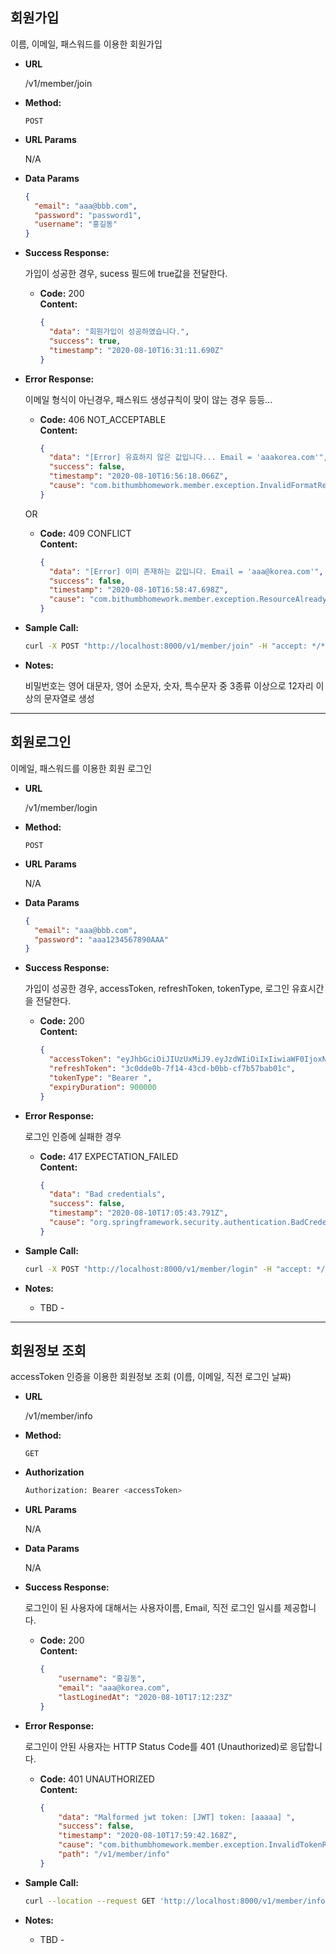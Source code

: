 
**회원가입**
----
  이름, 이메일, 패스워드를 이용한 회원가입
  

* **URL**

  /v1/member/join

* **Method:**
  
  `POST`
  
*  **URL Params**

   N/A

* **Data Params**

  ```json
  {
    "email": "aaa@bbb.com",
    "password": "password1",
    "username": "홍길동"
  }
  ```

* **Success Response:**
  
  가입이 성공한 경우, sucess 필드에 true값을 전달한다.

  * **Code:** 200 <br />
    **Content:** 
    ```json
    {
      "data": "회원가입이 성공하였습니다.",
      "success": true,
      "timestamp": "2020-08-10T16:31:11.690Z"
    }
    ```
 
* **Error Response:**

  이메일 형식이 아닌경우, 패스워드 생성규칙이 맞이 않는 경우 등등...

  * **Code:** 406 NOT_ACCEPTABLE <br />
    **Content:**
    ```json
    {
      "data": "[Error] 유효하지 않은 값입니다... Email = 'aaakorea.com'",
      "success": false,
      "timestamp": "2020-08-10T16:56:18.066Z",
      "cause": "com.bithumbhomework.member.exception.InvalidFormatRequestException"
    }
    ```

  OR

  * **Code:** 409 CONFLICT <br />
    **Content:** 
    ```json
    {
      "data": "[Error] 이미 존재하는 값입니다. Email = 'aaa@korea.com'",
      "success": false,
      "timestamp": "2020-08-10T16:58:47.698Z",
      "cause": "com.bithumbhomework.member.exception.ResourceAlreadyInUseException"
    }
    ```

* **Sample Call:**

  ```bash
  curl -X POST "http://localhost:8000/v1/member/join" -H "accept: */*" -H "Content-Type: application/json" -d "{ \"email\": \"aaa@korea.com\", \"password\": \"aaa1234567890AAA\"}"
    ```

* **Notes:**

  비밀번호는 영어 대문자, 영어 소문자, 숫자, 특수문자 중 3종류 이상으로 12자리 이상의 문자열로 생성
  
  
  
  
----
  
  
**회원로그인**
----
  이메일, 패스워드를 이용한 회원 로그인
  

* **URL**

  /v1/member/login

* **Method:**
  
  `POST`
  
*  **URL Params**

   N/A

* **Data Params**

  ```json
  {
    "email": "aaa@bbb.com",
    "password": "aaa1234567890AAA"
  }
  ```

* **Success Response:**
  
  가입이 성공한 경우, accessToken, refreshToken, tokenType, 로그인 유효시간을 전달한다.

  * **Code:** 200 <br />
    **Content:** 
    ```json
    {
      "accessToken": "eyJhbGciOiJIUzUxMiJ9.eyJzdWIiOiIxIiwiaWF0IjoxNTk3MDc4Nzk3LCJleHAiOjE1OTcwNzk2OTd9.yyJ0YNcKKMZwMwlkK-9QHKIHXvhdaezV5FoGjwsKutPdAi9aW98uoNlsqVdlLoLy3lizxdM1IChMgK0RSuk6CA",
      "refreshToken": "3c0dde0b-7f14-43cd-b0bb-cf7b57bab01c",
      "tokenType": "Bearer ",
      "expiryDuration": 900000
    }
    ```
 
* **Error Response:**

  로그인 인증에 실패한 경우

  * **Code:** 417 EXPECTATION_FAILED <br />
    **Content:**
    ```json
    {
      "data": "Bad credentials",
      "success": false,
      "timestamp": "2020-08-10T17:05:43.791Z",
      "cause": "org.springframework.security.authentication.BadCredentialsException"
    }
    ```


* **Sample Call:**

  ```bash
  curl -X POST "http://localhost:8000/v1/member/login" -H "accept: */*" -H "Content-Type: application/json" -d "{ \"email\": \"aaa@korea.com\", \"password\": \"aaa1234567890AAA\"}"
    ```

* **Notes:**

  - TBD -
    
----

  
**회원정보 조회**
----
  accessToken 인증을 이용한 회원정보 조회 (이름, 이메일, 직전 로그인 날짜)
  

* **URL**

  /v1/member/info

* **Method:**
  
  `GET`
  
* **Authorization**

  ```bash
  Authorization: Bearer <accessToken>
  ```
  
*  **URL Params**

   N/A

* **Data Params**

  N/A

* **Success Response:**
  
  로그인이 된 사용자에 대해서는 사용자이름, Email, 직전 로그인 일시를 제공합니다.

  * **Code:** 200 <br />
    **Content:** 
    ```json
    {
        "username": "홍길동",
        "email": "aaa@korea.com",
        "lastLoginedAt": "2020-08-10T17:12:23Z"
    }
    ```
 
* **Error Response:**

  로그인이 안된 사용자는 HTTP Status Code를 401 (Unauthorized)로 응답합니다.

  * **Code:** 401 UNAUTHORIZED <br />
    **Content:**
    ```json
    {
        "data": "Malformed jwt token: [JWT] token: [aaaaa] ",
        "success": false,
        "timestamp": "2020-08-10T17:59:42.168Z",
        "cause": "com.bithumbhomework.member.exception.InvalidTokenRequestException",
        "path": "/v1/member/info"
    }
    ```


* **Sample Call:**

  ```bash
  curl --location --request GET 'http://localhost:8000/v1/member/info' --header 'Authorization: Bearer eyJhbGciOiJIUzUxMiJ9.eyJzdWIiOiIxIiwiaWF0IjoxNTk3MDc5NTQzLCJleHAiOjE1OTcwODA0NDN9.qvn1K-lES6MPQYmXwaboY4iqpwdLkoW_pXub0gPsZdiokTfRZIB8uSfl6AW3aB4X0Tu0WnQZX_zShjxcPOvDdw1'
    ```

* **Notes:**

  - TBD -
